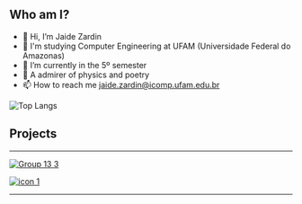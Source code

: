 
## Who am I?
- 👋 Hi, I’m Jaide Zardin
- 👀 I'm studying Computer Engineering at UFAM (Universidade Federal do Amazonas)
- 🌱 I’m currently in the 5º semester
- 💞️ A admirer of physics and poetry
- 📫 How to reach me jaide.zardin@icomp.ufam.edu.br

![Top Langs](https://github-readme-stats.vercel.app/api/top-langs/?username=JaideZrdn&layout=compact&theme=radical)

## Projects
----

[![Group 13 3](https://github.com/user-attachments/assets/3575582d-38b0-43ab-b95a-8059f759ea7d)
](https://github.com/JaideZrdn/Spray-Light-The-world-is-your-canvas)

[![icon 1](https://github.com/user-attachments/assets/11f1da59-80fe-43dc-8f0e-eca6bbcae9fe)
](https://github.com/luanagerber/bingar)

---
<!---
JaideZrdn/JaideZrdn is a ✨ special ✨ repository because its `README.md` (this file) appears on your GitHub profile.
You can click the Preview link to take a look at your changes.
--->
